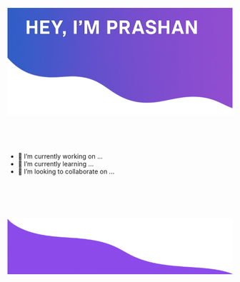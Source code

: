 ![Project Banner](TOPPP.png)

&nbsp;  
&nbsp;  
&nbsp;  

- 🔭 I’m currently working on ...
- 🌱 I’m currently learning ...
- 👯 I’m looking to collaborate on ...

&nbsp;  
&nbsp;  
&nbsp;  
&nbsp;  

![Bot Logo](Bot.png)
